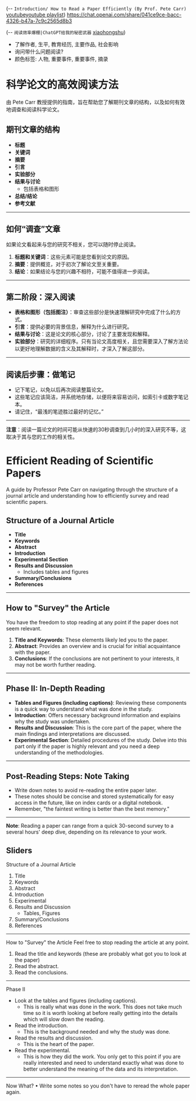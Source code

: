 (-- `Introduction/ How to Read a Paper Efficiently (By Prof. Pete Carr)` [youtube](https://youtu.be/IeaD0ZaUJ3Y?t=3)[youtube playlist](https://www.youtube.com/playlist?list=PLe5Q7eg9EFWEQS42muyA4JwWDdlzolP97))
https://chat.openai.com/share/041ce9ce-bacc-4326-b47a-7c9c2565d8b3

(-- `阅读效率爆棚|ChatGPT给我的秘密武器` [xiaohongshu](https://www.xiaohongshu.com/explore/63e99dfc000000000800d757?app_platform=ios&amp;app_version=8.14.1&amp;author_share=1&amp;share_from_user_hidden=true&amp;type=video&amp;xhsshare=CopyLink&amp;appuid=61aa31f5000000000202472e&amp;apptime=1700284243))
- 了解作者, 生平, 教育经历, 主要作品, 社会影响
- 询问带什么问题阅读? 
- 颜色标签: 人物, 重要事件, 重要事件, 摘录


# 科学论文的高效阅读方法
由 Pete Carr 教授提供的指南，旨在帮助您了解期刊文章的结构，以及如何有效地调查和阅读科学论文。

## 期刊文章的结构
- **标题**
- **关键词**
- **摘要**
- **引言**
- **实验部分**
- **结果与讨论**
  - 包括表格和图形
- **总结/结论**
- **参考文献**

---

## 如何“调查”文章
如果论文看起来与您的研究不相关，您可以随时停止阅读。

1. **标题和关键词**：这些元素可能是您看到论文的原因。
2. **摘要**：提供概览，对于初次了解论文至关重要。
3. **结论**：如果结论与您的兴趣不相符，可能不值得进一步阅读。

---

## 第二阶段：深入阅读
- **表格和图形（包括图注）**：审查这些部分是快速理解研究中完成了什么的方式。
- **引言**：提供必要的背景信息，解释为什么进行研究。
- **结果与讨论**：这是论文的核心部分，讨论了主要发现和解释。
- **实验部分**：研究的详细程序。只有当论文高度相关，且您需要深入了解方法论以更好地理解数据的含义及其解释时，才深入了解这部分。

---

## 阅读后步骤：做笔记
- 记下笔记，以免以后再次阅读整篇论文。
- 这些笔记应该简洁，并系统地存储，以便将来容易访问，如索引卡或数字笔记本。
- 请记住，“最浅的笔迹胜过最好的记忆。”

---

**注意**：阅读一篇论文的时间可能从快速的30秒调查到几小时的深入研究不等，这取决于其与您的工作的相关性。

# Efficient Reading of Scientific Papers
A guide by Professor Pete Carr on navigating through the structure of a journal article and understanding how to efficiently survey and read scientific papers.

## Structure of a Journal Article
- **Title**
- **Keywords**
- **Abstract**
- **Introduction**
- **Experimental Section**
- **Results and Discussion**
  - Includes tables and figures
- **Summary/Conclusions**
- **References**

---

## How to "Survey" the Article
You have the freedom to stop reading at any point if the paper does not seem relevant.

1. **Title and Keywords**: These elements likely led you to the paper.
2. **Abstract**: Provides an overview and is crucial for initial acquaintance with the paper.
3. **Conclusions**: If the conclusions are not pertinent to your interests, it may not be worth further reading.

---

## Phase II: In-Depth Reading
- **Tables and Figures (including captions)**: Reviewing these components is a quick way to understand what was done in the study.
- **Introduction**: Offers necessary background information and explains why the study was undertaken.
- **Results and Discussion**: This is the core part of the paper, where the main findings and interpretations are discussed.
- **Experimental Section**: Detailed procedures of the study. Delve into this part only if the paper is highly relevant and you need a deep understanding of the methodologies.

---

## Post-Reading Steps: Note Taking
- Write down notes to avoid re-reading the entire paper later.
- These notes should be concise and stored systematically for easy access in the future, like on index cards or a digital notebook.
- Remember, "the faintest writing is better than the best memory."

---

**Note**: Reading a paper can range from a quick 30-second survey to a several hours' deep dive, depending on its relevance to your work.

## Sliders
Structure of a Journal Article
1) Title
2) Keywords
3) Abstract
4) Introduction
5) Experimental
6) Results and Discussion
	- Tables, Figures
1) Summary/Conclusions
2) References

---
How to "Survey" the Article
Feel free to stop reading the article at any point.
1) Read the title and keywords (these are probably what got you to look at the paper)
2) Read the abstract.
3) Read the conclusions.

---
Phase II
- Look at the tables and figures (including captions).
	- This is really what was done in the work. This does not take much time so it is worth looking at before really getting into the details which will slow down the reading.
-  Read the introduction.
	- This is the background needed and why the study was done.
- Read the results and discussion.
	- This is the heart of the paper.
-  Read the experimental.
	- This is how they did the work. You only get to this point if you are really interested and need to understand exactly what was done to better understand the meaning of the data and its interpretation.

---

Now What?
• Write some notes so you don't have to reread the whole paper again.